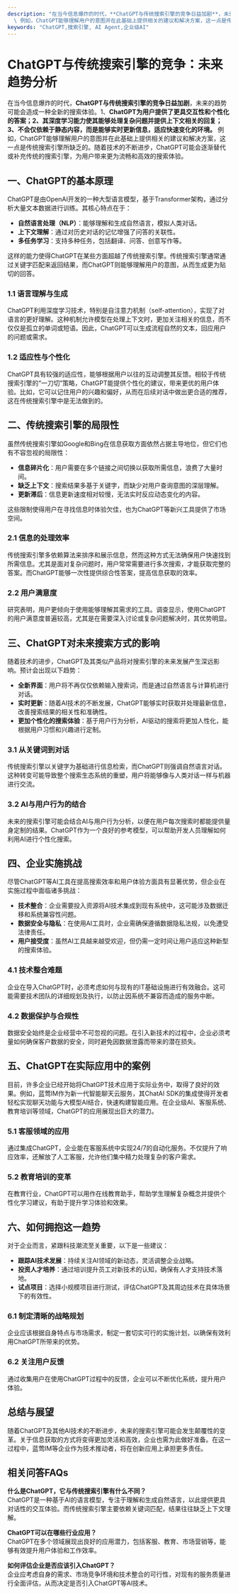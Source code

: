 ```yaml
---
description: "在当今信息爆炸的时代，**ChatGPT与传统搜索引擎的竞争日益加剧**，未来的趋势可能会造成一种全新的搜索体验。1、**ChatGPT为用户提供了更具交互性和个性化的答案；2、其深度学习能力使其能够处理复杂问题并提供上下文相关的回复；3、不会仅依赖于静态内容，而是能够实时更新信息，适应快速变化的环境。**\
  \ 例如，ChatGPT能够理解用户的意图并在此基础上提供相关的建议和解决方案，这一点是传统搜索引擎所缺乏的。随着技术的不断进步，ChatGPT可能会逐渐替代或补充传统的搜索引擎，为用户带来更为流畅和高效的搜索体验。"
keywords: "ChatGPT,搜索引擎, AI Agent,企业级AI"
---
```

# ChatGPT与传统搜索引擎的竞争：未来趋势分析

在当今信息爆炸的时代，**ChatGPT与传统搜索引擎的竞争日益加剧**，未来的趋势可能会造成一种全新的搜索体验。1、**ChatGPT为用户提供了更具交互性和个性化的答案；2、其深度学习能力使其能够处理复杂问题并提供上下文相关的回复；3、不会仅依赖于静态内容，而是能够实时更新信息，适应快速变化的环境。** 例如，ChatGPT能够理解用户的意图并在此基础上提供相关的建议和解决方案，这一点是传统搜索引擎所缺乏的。随着技术的不断进步，ChatGPT可能会逐渐替代或补充传统的搜索引擎，为用户带来更为流畅和高效的搜索体验。

## **一、ChatGPT的基本原理**

ChatGPT是由OpenAI开发的一种大型语言模型，基于Transformer架构，通过分析大量文本数据进行训练。其核心特点在于：

- **自然语言处理（NLP）**：能够理解和生成自然语言，模拟人类对话。
- **上下文理解**：通过对历史对话的记忆增强了问答的关联性。
- **多任务学习**：支持多种任务，包括翻译、问答、创意写作等。

这样的能力使得ChatGPT在某些方面超越了传统搜索引擎。传统搜索引擎通常通过关键字匹配来返回结果，而ChatGPT则能够理解用户的意图，从而生成更为贴切的回答。

### **1.1 语言理解与生成**

ChatGPT利用深度学习技术，特别是自注意力机制（self-attention），实现了对语言的更好理解。这种机制允许模型在处理上下文时，更加关注相关的信息，而不仅仅是孤立的单词或短语。因此，ChatGPT可以生成流程自然的文本，回应用户的问题或需求。

### **1.2 适应性与个性化**

ChatGPT具有较强的适应性，能够根据用户以往的互动调整其反馈。相较于传统搜索引擎的“一刀切”策略，ChatGPT能提供个性化的建议，带来更优的用户体验。比如，它可以记住用户的兴趣和偏好，从而在后续对话中做出更合适的推荐，这在传统搜索引擎中是无法做到的。

## **二、传统搜索引擎的局限性**

虽然传统搜索引擎如Google和Bing在信息获取方面依然占据主导地位，但它们也有不容忽视的局限性：

- **信息碎片化**：用户需要在多个链接之间切换以获取所需信息，浪费了大量时间。
- **缺乏上下文**：搜索结果多基于关键字，而缺少对用户查询意图的深层理解。
- **更新滞后**：信息更新速度相对较慢，无法实时反应动态变化的内容。

这些限制使得用户在寻找信息时体验欠佳，也为ChatGPT等新兴工具提供了市场空间。

### **2.1 信息的处理效率**

传统搜索引擎多依赖算法来排序和展示信息，然而这种方式无法确保用户快速找到所需信息。尤其是面对复杂问题时，用户常常需要进行多次搜索，才能获取完整的答案。而ChatGPT能够一次性提供综合性答案，提高信息获取的效率。

### **2.2 用户满意度**

研究表明，用户更倾向于使用能够理解其需求的工具。调查显示，使用ChatGPT的用户满意度普遍较高，尤其是在需要深入讨论或复杂问题解决时，其优势明显。

## **三、ChatGPT对未来搜索方式的影响**

随着技术的进步，ChatGPT及其类似产品将对搜索引擎的未来发展产生深远影响。预计会出现以下趋势：

- **全新界面**：用户将不再仅仅依赖输入搜索词，而是通过自然语言与计算机进行对话。
- **实时更新**：随着AI技术的不断发展，ChatGPT能够实时获取并处理最新信息，改善搜索结果的相关性和准确性。
- **更加个性化的搜索体验**：基于用户行为分析，AI驱动的搜索将更加人性化，能根据用户习惯和兴趣进行定制。

### **3.1 从关键词到对话**

传统搜索引擎以关键字为基础进行信息检索，而ChatGPT则强调自然语言对话。这种转变可能导致整个搜索生态系统的重塑，用户将能够像与人类对话一样与机器进行交流。

### **3.2 AI与用户行为的结合**

未来的搜索引擎可能会结合AI与用户行为分析，以便在用户每次搜索时都能提供量身定制的结果。ChatGPT作为一个良好的参考模型，可以帮助开发人员理解如何利用AI进行个性化搜索。

## **四、企业实施挑战**

尽管ChatGPT等AI工具在提高搜索效率和用户体验方面具有显著优势，但企业在实施过程中面临诸多挑战：

- **技术整合**：企业需要投入资源将AI技术集成到现有系统中，这可能涉及数据迁移和系统兼容性问题。
- **数据安全与隐私**：在使用AI工具时，企业需确保遵循数据隐私法规，以免遭受法律责任。
- **用户接受度**：虽然AI工具越来越受欢迎，但仍需一定时间让用户适应这种新型的搜索体验。

### **4.1 技术整合难题**

企业在导入ChatGPT时，必须考虑如何与现有的IT基础设施进行有效融合。这可能需要技术团队的详细规划及执行，以防止因系统不兼容而造成的服务中断。

### **4.2 数据保护与合规性**

数据安全始终是企业经营中不可忽视的问题。在引入新技术的过程中，企业必须考量如何确保客户数据的安全，同时避免因数据泄露而带来的潜在损失。

## **五、ChatGPT在实际应用中的案例**

目前，许多企业已经开始将ChatGPT技术应用于实际业务中，取得了良好的效果。例如，蓝莺IM作为新一代智能聊天云服务，其ChatAI SDK的集成使得开发者轻松实现聊天功能与大模型AI结合，快速构建智能应用。在企业级AI、客服系统、教育培训等领域，ChatGPT的应用展现出巨大的潜力。

### **5.1 客服领域的应用**

通过集成ChatGPT，企业能在客服系统中实现24/7的自动化服务。不仅提升了响应效率，还解放了人工客服，允许他们集中精力处理复杂的客户需求。

### **5.2 教育培训的变革**

在教育行业，ChatGPT可以用作在线教育助手，帮助学生理解复杂概念并提供个性化学习建议，有助于提升学习体验和效果。

## **六、如何拥抱这一趋势**

对于企业而言，紧跟科技潮流至关重要，以下是一些建议：

- **跟踪AI技术发展**：持续关注AI领域的新动态，灵活调整企业战略。
- **投资人才培养**：通过培训提升员工对新技术的认知，确保有人才支持技术落地。
- **试点项目**：选择小规模项目进行测试，评估ChatGPT及其周边技术在具体场景下的有效性。

### **6.1 制定清晰的战略规划**

企业应该根据自身特点与市场需求，制定一套切实可行的实施计划，以确保有效利用ChatGPT所带来的优势。

### **6.2 关注用户反馈**

通过收集用户在使用ChatGPT过程中的反馈，企业可以不断优化系统，提升用户体验。

## **总结与展望**

随着ChatGPT及其他AI技术的不断进步，未来的搜索引擎可能会发生颠覆性的变革。关于信息获取的方式将变得更加灵活和高效，企业也需为此做好准备。在这一过程中，蓝莺IM等企业作为技术推动者，将在创新应用上承担更多责任。

## **相关问答FAQs**

**什么是ChatGPT，它与传统搜索引擎有什么不同？**  
ChatGPT是一种基于AI的语言模型，专注于理解和生成自然语言，以此提供更具对话性的交互体验。而传统搜索引擎主要依赖关键词匹配，结果往往缺乏上下文理解。

**ChatGPT可以在哪些行业应用？**  
ChatGPT在多个领域展现出良好的应用潜力，包括客服、教育、市场营销等，能够有效提升用户体验和工作效率。

**如何评估企业是否应该引入ChatGPT？**  
企业应考虑自身的需求、市场竞争环境和技术整合的可行性，对现有的服务质量进行全面评估，从而决定是否引入ChatGPT等AI技术。
